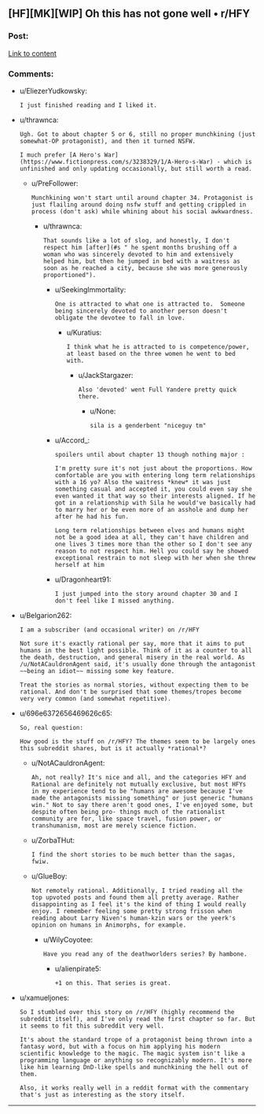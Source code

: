 ## [HF][MK][WIP] Oh this has not gone well • r/HFY

### Post:

[Link to content](https://www.reddit.com/r/HFY/comments/61ya08/oh_this_has_not_gone_well/)

### Comments:

- u/EliezerYudkowsky:
  ```
  I just finished reading and I liked it.
  ```

- u/thrawnca:
  ```
  Ugh. Got to about chapter 5 or 6, still no proper munchkining (just somewhat-OP protagonist), and then it turned NSFW.

  I much prefer [A Hero's War](https://www.fictionpress.com/s/3238329/1/A-Hero-s-War) - which is unfinished and only updating occasionally, but still worth a read.
  ```

  - u/PreFollower:
    ```
    Munchkining won't start until around chapter 34. Protagonist is just flailing around doing nsfw stuff and getting crippled in process (don't ask) while whining about his social awkwardness.
    ```

    - u/thrawnca:
      ```
      That sounds like a lot of slog, and honestly, I don't respect him [after](#s " he spent months brushing off a woman who was sincerely devoted to him and extensively helped him, but then he jumped in bed with a waitress as soon as he reached a city, because she was more generously proportioned").
      ```

      - u/SeekingImmortality:
        ```
        One is attracted to what one is attracted to.  Someone being sincerely devoted to another person doesn't obligate the devotee to fall in love.
        ```

        - u/Kuratius:
          ```
          I think what he is attracted to is competence/power, at least based on the three women he went to bed with.
          ```

          - u/JackStargazer:
            ```
            Also 'devoted' went Full Yandere pretty quick there.
            ```

            - u/None:
              ```
              sila is a genderbent "niceguy tm"
              ```

      - u/Accord_:
        ```
        spoilers until about chapter 13 though nothing major : 

        I'm pretty sure it's not just about the proportions. How comfortable are you with entering long term relationships with a 16 yo? Also the waitress *knew* it was just something casual and accepted it, you could even say she even wanted it that way so their interests aligned. If he got in a relationship with Sila he would've basically had to marry her or be even more of an asshole and dump her after he had his fun.

        Long term relationships between elves and humans might not be a good idea at all, they can't have children and one lives 3 times more than the other so I don't see any reason to not respect him. Hell you could say he showed exceptional restrain to not sleep with her when she threw herself at him
        ```

      - u/Dragonheart91:
        ```
        I just jumped into the story around chapter 30 and I don't feel like I missed anything.
        ```

- u/Belgarion262:
  ```
  I am a subscriber (and occasional writer) on /r/HFY 

  Not sure it's exactly rational per say, more that it aims to put humans in the best light possible. Think of it as a counter to all the death, destruction, and general misery in the real world. As /u/NotACauldronAgent said, it's usually done through the antagonist ~~being an idiot~~ missing some key feature.

  Treat the stories as normal stories, without expecting them to be rational. And don't be surprised that some themes/tropes become very very common (and somewhat repetitive).
  ```

- u/696e6372656469626c65:
  ```
  So, real question:

  How good is the stuff on /r/HFY? The themes seem to be largely ones this subreddit shares, but is it actually *rational*?
  ```

  - u/NotACauldronAgent:
    ```
    Ah, not really? It's nice and all, and the categories HFY and Rational are definitely not mutually exclusive, but most HFYs in my experience tend to be "humans are awesome because I've made the antagonists missing something" or just generic "humans win." Not to say there aren't good ones, I've enjoyed some, but despite often being pro- things much of the rationalist community are for, like space travel, fusion power, or transhumanism, most are merely science fiction.
    ```

  - u/ZorbaTHut:
    ```
    I find the short stories to be much better than the sagas, fwiw.
    ```

  - u/GlueBoy:
    ```
    Not remotely rational. Additionally, I tried reading all the top upvoted posts and found them all pretty average. Rather disappointing as I feel it's the kind of thing I would really enjoy. I remember feeling some pretty strong frisson when reading about Larry Niven's human-kzin wars or the yeerk's opinion on humans in Animorphs, for example.
    ```

    - u/WilyCoyotee:
      ```
      Have you read any of the deathworlders series? By hambone.
      ```

      - u/alienpirate5:
        ```
        +1 on this. That series is great.
        ```

- u/xamueljones:
  ```
  So I stumbled over this story on /r/HFY (highly recommend the subreddit itself), and I've only read the first chapter so far. But it seems to fit this subreddit very well.

  It's about the standard trope of a protagonist being thrown into a fantasy word, but with a focus on him applying his modern scientific knowledge to the magic. The magic system isn't like a programming language or anything so recognizably modern. It's more like him learning DnD-like spells and munchkining the hell out of them.

  Also, it works really well in a reddit format with the commentary that's just as interesting as the story itself.
  ```

---

